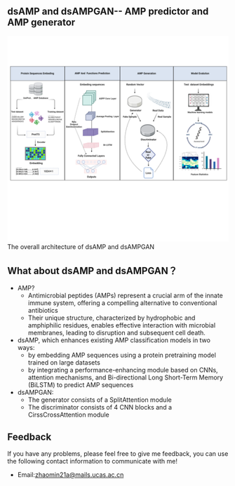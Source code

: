 ## dsAMP and dsAMPGAN-- AMP  predictor and AMP generator
![image](https://github.com/zm1999323/dsAMP/blob/master/figure1.png)
  The overall architecture of dsAMP and dsAMPGAN

## What about dsAMP and dsAMPGAN？

* AMP?
    *  Antimicrobial peptides (AMPs) represent a crucial arm of the innate immune system, offering a compelling alternative to conventional antibiotics
    *  Their unique structure, characterized by hydrophobic and amphiphilic residues, enables effective interaction with microbial membranes, leading to disruption and subsequent cell death. 
* dsAMP, which enhances existing AMP classification models in two ways:
    *  by embedding AMP sequences using a protein pretraining model trained on large datasets
    *  by integrating a performance-enhancing module based on CNNs, attention mechanisms, and Bi-directional Long Short-Term Memory (BiLSTM) to predict AMP sequences
* dsAMPGAN:
    *  The generator consists of a SplitAttention module 
    *  The discriminator consists of 4 CNN blocks and a CirssCrossAttention module

## Feedback
If you have any problems, please feel free to give me feedback, you can use the following contact information to communicate with me!

* Email:zhaomin21a@mails.ucas.ac.cn
